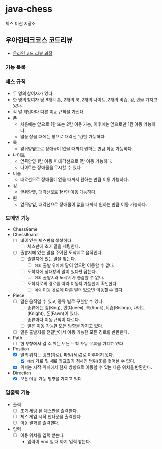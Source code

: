 # java-chess

체스 미션 저장소

## 우아한테크코스 코드리뷰

- [온라인 코드 리뷰 과정](https://github.com/woowacourse/woowacourse-docs/blob/master/maincourse/README.md)

### 기능 목록

### 체스 규칙

- 두 명의 참여자가 있다.
- 한 명의 참여자 당 8개의 폰, 2개의 룩, 2개의 나이트, 2개의 비숍, 킹, 퀸을 가지고 있다.
- 각 말 타입마다 다른 이동 규칙을 가진다.
- 폰
    - 처음에는 앞으로 1칸 또는 2칸 이동 가능, 이후에는 앞으로만 1칸 이동 가능하다.
    - 말을 잡을 때에는 앞으로 대각선 1칸만 가능하다.
- 룩
    - 앞뒤양옆으로 장애물이 없을 때까지 원하는 만큼 이동 가능하다.
- 나이트
    - 앞뒤양옆 1칸 이동 후 대각선으로 1칸 이동 가능하다.
    - 나이트는 장애물을 무시할 수 있다.
- 비숍
    - 대각선으로 장애물이 없을 때까지 원하는 만큼 이동 가능하다.
- 킹
    - 앞뒤양옆, 대각선으로 1칸만 이동 가능하다.
- 퀸
    - 앞뒤양옆, 대각선으로 장애물이 없을 때까지 원하는 만큼 이동 가능하다.

### 도메인 기능

- ChessGame
- ChessBoard
    - [ ] 비어 있는 체스판을 생성한다.
        - [ ] 체스판에 초기 말을 세팅한다.
    - [ ] 출발지에 있는 말을 주어진 도착지로 움직인다.
        - [ ] 출발지에 있는 말을 찾는다.
            - [ ] `예외` 출발 위치에 말이 없으면 이동할 수 없다.
        - [ ] 도착지에 상대방의 말이 있다면 잡는다.
            - [ ] `예외` 출발지와 도착지가 동일할 수 없다.
        - [ ] 도착지로의 경로를 따라 이동이 가능한지 확인한다.
            - [ ] `예외` 이동 경로에 다른 말이 있으면 이동할 수 없다.
- Piece
    - [ ] 말은 움직일 수 있고, 종류 별로 구현할 수 있다.
        - [ ] 종류에는 킹(King), 퀸(Queen), 룩(Rook), 비숍(Bishop), 나이트(Knight), 폰(Pawn)이 있다.
        - [ ] 종류마다 이동 규칙이 다르다.
        - [ ] 말은 이동 가능한 모든 방향을 가지고 있다.
    - [ ] 말은 출발지를 전달받아서 이동 가능한 모든 경로를 반환한다.
- Path
    - [ ] 한 방향에서 갈 수 있는 모든 도착 가능 목록을 가지고 있다.
- Position
    - [x] 말의 위치는 랭크(가로), 파일(세로)로 이루어져 있다.
        - [x] `예외` 가로 및 세로 좌표값가 정해진 범위(8)를 벗어날 수 없다.
    - [x] 위치는 시작 위치에서 현재 방향으로 이동할 수 있는 다음 위치을 반환한다.
- Direction
    - [X] 모든 이동 가능 방향을 가지고 있다.

### 입출력 기능

- 출력
    - [ ] 초기 세팅 된 체스판을 출력한다.
    - [ ] 체스 게임 시작 안내문을 출력한다.
    - [ ] 이동 결과를 출력한다.
- 입력
    - [ ] 이동 위치를 입력 받는다.
        - 입력이 end 일 때 까지 입력 받는다.
